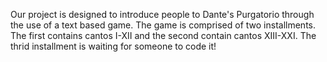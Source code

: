 Our project is designed to introduce people to Dante's Purgatorio through the use of a text based game. The game is comprised of two installments. The first contains cantos I-XII and the second contain cantos XIII-XXI. The thrid installment is waiting for someone to code it!
